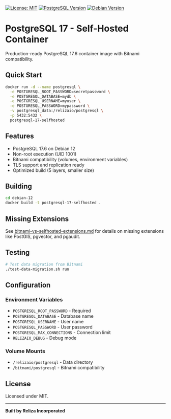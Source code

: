 [![License: MIT](https://img.shields.io/badge/License-MIT-yellow.svg)](https://opensource.org/licenses/MIT)
[![PostgreSQL Version](https://img.shields.io/badge/PostgreSQL-17.6-blue.svg)](https://www.postgresql.org/)
[![Debian Version](https://img.shields.io/badge/Debian-12.12-blue.svg)](https://www.debian.org/)

# PostgreSQL 17 - Self-Hosted Container

Production-ready PostgreSQL 17.6 container image with Bitnami compatibility.

## Quick Start

```bash
docker run -d --name postgresql \
  -e POSTGRESQL_ROOT_PASSWORD=secretpassword \
  -e POSTGRESQL_DATABASE=mydb \
  -e POSTGRESQL_USERNAME=myuser \
  -e POSTGRESQL_PASSWORD=mypassword \
  -v postgresql_data:/relizaio/postgresql \
  -p 5432:5432 \
  postgresql-17-selfhosted
```

## Features

- PostgreSQL 17.6 on Debian 12
- Non-root execution (UID 1001)
- Bitnami compatibility (volumes, environment variables)
- TLS support and replication ready
- Optimized build (5 layers, smaller size)

## Building

```bash
cd debian-12
docker build -t postgresql-17-selfhosted .
```

## Missing Extensions

See [bitnami-vs-selfhosted-extensions.md](bitnami-vs-selfhosted-extensions.md) for details on missing extensions like PostGIS, pgvector, and pgaudit.

## Testing

```bash
# Test data migration from Bitnami
./test-data-migration.sh run
```

## Configuration

### Environment Variables

- `POSTGRESQL_ROOT_PASSWORD` - Required
- `POSTGRESQL_DATABASE` - Database name
- `POSTGRESQL_USERNAME` - User name  
- `POSTGRESQL_PASSWORD` - User password
- `POSTGRESQL_MAX_CONNECTIONS` - Connection limit
- `RELIZAIO_DEBUG` - Debug mode

### Volume Mounts

- `/relizaio/postgresql` - Data directory
- `/bitnami/postgresql` - Bitnami compatibility

## License

Licensed under MIT.

---

**Built by Reliza Incorporated**

